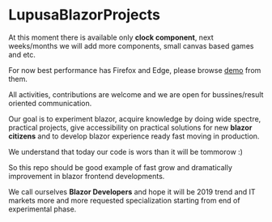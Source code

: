 # LupusaBlazorProjects

At this moment there is available only **clock component**, next weeks/months we will add more components, small canvas based games and etc.

For now best performance has Firefox and Edge, please browse [demo](http://lupusablazordemos.azurewebsites.net) from them.

All activities, contributions are welcome and we are open for bussines/result oriented communication.

Our goal is to experiment blazor, acquire knowledge by doing wide spectre, practical projects, give accessibility on practical solutions for new **blazor citizens** and to develop blazor experience ready fast moving in production.

We understand that today our code is wors than it will be tommorow :)

So this repo should be good example of fast grow and dramatically improvement in blazor frontend developments.

We call ourselves **Blazor Developers** and hope it will be 2019 trend and IT markets more and more requested specialization starting from end of experimental phase.


